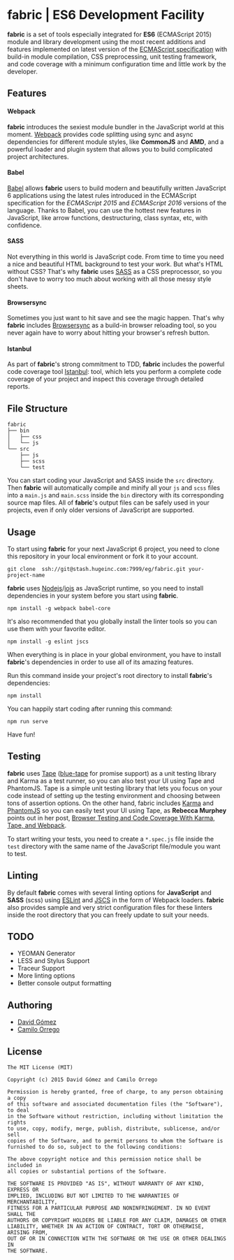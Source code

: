# fabric | ES6 Development Facility

**fabric** is a set of tools especially integrated for **ES6** (ECMAScript 2015) module and library development using the most recent additions and features implemented on latest version of the [ECMAScript specification](http://www.ecma-international.org/publications/standards/Ecma-262.htm) with build-in module compilation, CSS preprocessing, unit testing framework, and code coverage with a minimum configuration time and little work by the developer.

## Features
#### Webpack
**fabric** introduces the sexiest module bundler in the JavaScript world at this moment. [Webpack](http://webpack.github.io/) provides code splitting using sync and async dependencies for different module styles, like **CommonJS** and **AMD**, and a powerful loader and plugin system that allows you to build complicated project architectures.

#### Babel
[Babel](https://babeljs.io/) allows **fabric** users to build modern and beautifully written JavaScript 6 applications using the latest rules introduced in the ECMAScript specification for the _ECMAScript 2015_ and _ECMAScript 2016_ versions of the language. Thanks to Babel, you can use the hottest new features in JavaScript, like arrow functions, destructuring, class syntax, etc, with confidence.

#### SASS
Not everything in this world is JavaScript code. From time to time you need a nice and beautiful HTML background to test your work. But what's HTML without CSS? That's why **fabric** uses [SASS](http://sass-lang.com/) as a CSS preprocessor, so you don't have to worry too much about working with all those messy style sheets.

#### Browsersync
Sometimes you just want to hit save and see the magic happen. That's why **fabric** includes [Browsersync](http://www.browsersync.io/) as a build-in browser reloading tool, so you never again have to worry about hitting your browser's refresh button.

#### Istanbul
As part of **fabric**'s strong commitment to TDD, **fabric** includes the powerful code coverage tool [Istanbul](https://github.com/gotwarlost/istanbul): tool, which lets you perform a complete code coverage of your project and inspect this coverage through detailed reports.

## File Structure

    fabric
    ├── bin
    │   ├── css
    │   └── js
    └── src
        ├── js
        ├── scss
        └── test

You can start coding your JavaScript and SASS inside the ```src``` directory. Then **fabric** will automatically compile and minify all your ```js``` and ```scss``` files into a ```main.js``` and ```main.scss``` inside the ```bin``` directory with its corresponding source map files. All of **fabric**'s output files can be safely used in your projects, even if only older versions of JavaScript are supported.

## Usage
To start using **fabric** for your next JavaScript 6 project, you need to clone this repository in your local environment or fork it to your account.

    git clone  ssh://git@stash.hugeinc.com:7999/eg/fabric.git your-project-name

**fabric** uses [Nodejs](https://nodejs.org/)/[iojs](https://iojs.org/en/index.html) as JavaScript runtime, so you need to install dependencies in your system before you start using **fabric**.

    npm install -g webpack babel-core

It's also recommended that you globally install the linter tools so you can use them with your favorite editor.

    npm install -g eslint jscs

When everything is in place in your global environment, you have to install **fabric**'s dependencies in order to use all of its amazing features.

Run this command inside your project's root directory to install **fabric**'s dependencies:

    npm install

You can happily start coding after running this command:

    npm run serve

Have fun!

## Testing
**fabric** uses [Tape](https://github.com/substack/tape) ([blue-tape](https://github.com/spion/blue-tape) for promise support) as a unit testing library and Karma as a test runner, so you can also test your UI using Tape and PhantomJS. Tape is a simple unit testing library that lets you focus on your code instead of setting up the testing environment and choosing between tons of assertion options. On the other hand, fabric includes [Karma](http://karma-runner.github.io/0.13/index.html) and [PhantomJS](http://phantomjs.org/) so you can easily test your UI using Tape, as **Rebecca Murphey** points out in her post, [Browser Testing and Code Coverage With Karma, Tape, and Webpack](http://rmurphey.com/blog/2015/07/20/karma-webpack-tape-code-coverage/).

To start writing your tests, you need to create a ```*.spec.js``` file inside the ```test``` directory with the same name of the JavaScript file/module you want to test.

## Linting
By default **fabric** comes with several linting options for **JavaScript** and **SASS** (scss) using [ESLint](http://eslint.org/) and [JSCS](http://jscs.info/) in the form of Webpack loaders. **fabric** also provides sample and very strict configuration files for these linters inside the root directory that you can freely update to suit your needs.

## TODO
- YEOMAN Generator
- LESS and Stylus Support
- Traceur Support
- More linting options
- Better console output formatting

## Authoring
- [David Gómez](https://github.com/davegomez)
- [Camilo Orrego](https://github.com/baldore)

## License
    The MIT License (MIT)

    Copyright (c) 2015 David Gómez and Camilo Orrego

    Permission is hereby granted, free of charge, to any person obtaining a copy
    of this software and associated documentation files (the "Software"), to deal
    in the Software without restriction, including without limitation the rights
    to use, copy, modify, merge, publish, distribute, sublicense, and/or sell
    copies of the Software, and to permit persons to whom the Software is
    furnished to do so, subject to the following conditions:

    The above copyright notice and this permission notice shall be included in
    all copies or substantial portions of the Software.

    THE SOFTWARE IS PROVIDED "AS IS", WITHOUT WARRANTY OF ANY KIND, EXPRESS OR
    IMPLIED, INCLUDING BUT NOT LIMITED TO THE WARRANTIES OF MERCHANTABILITY,
    FITNESS FOR A PARTICULAR PURPOSE AND NONINFRINGEMENT. IN NO EVENT SHALL THE
    AUTHORS OR COPYRIGHT HOLDERS BE LIABLE FOR ANY CLAIM, DAMAGES OR OTHER
    LIABILITY, WHETHER IN AN ACTION OF CONTRACT, TORT OR OTHERWISE, ARISING FROM,
    OUT OF OR IN CONNECTION WITH THE SOFTWARE OR THE USE OR OTHER DEALINGS IN
    THE SOFTWARE.
